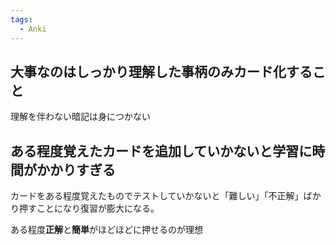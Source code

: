 ```yaml
---
tags:
  - Anki
---
```

## 大事なのはしっかり理解した事柄のみカード化すること


理解を伴わない暗記は身につかない


## ある程度覚えたカードを追加していかないと学習に時間がかかりすぎる

カードをある程度覚えたものでテストしていかないと「難しい」「不正解」ばかり押すことになり復習が膨大になる。

ある程度**正解**と**簡単**がほどほどに押せるのが理想
